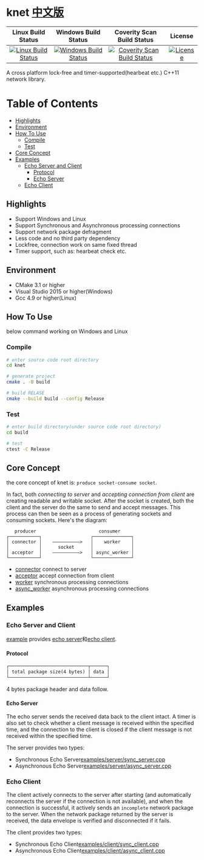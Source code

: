 # **knet** [中文版](./README_zh.md)

|Linux Build Status|Windows Build Status|Coverity Scan Build Status|License|
|:--:|:--:|:--:|:--:|
[![Linux Build Status](https://img.shields.io/travis/kibaamor/knet?label=Linux%20build&style=flat-square)](https://travis-ci.org/KibaAmor/knet)|[![Windows Build Status](https://img.shields.io/appveyor/build/kibaamor/knet?label=Windows%20build&style=flat-square)](https://ci.appveyor.com/project/KibaAmor/knet)|[![Coverity Scan Build Status](https://img.shields.io/coverity/scan/20462?label=Coverity%20build&style=flat-square)](https://scan.coverity.com/projects/kibaamor-knet)|[![License](https://img.shields.io/github/license/kibaamor/knet?label=License&style=flat-square)](./LICENSE)

A cross platform lock-free and timer-supported(hearbeat etc.) C++11 network library.

Table of Contents
=================

   * [Highlights](#highlights)
   * [Environment](#environment)
   * [How To Use](#how-to-use)
      * [Compile](#compile)
      * [Test](#test)
   * [Core Concept](#core-concept)
   * [Examples](#examples)
      * [Echo Server and Client](#echo-server-and-client)
         * [Protocol](#protocol)
         * [Echo Server](#echo-server)
      * [Echo Client](#echo-client)

## Highlights

* Support Windows and Linux
* Support Synchronous and Asynchronous processing connections
* Support network package defragment
* Less code and no third party dependency
* Lockfree, connection work on same fixed thread
* Timer support, such as: hearbeat check etc.

## Environment

* CMake 3.1 or higher
* Visual Studio 2015 or higher(Windows)
* Gcc 4.9 or higher(Linux)

## How To Use

below command working on Windows and Linux

### Compile

```bash
# enter source code root directory
cd knet

# generate project
cmake . -B build

# build RELASE
cmake --build build --config Release
```

### Test

```bash
# enter build directory(under source code root directory)
cd build

# test
ctest -C Release
```

## Core Concept

the core concept of knet is: `produce socket-consume socket`.

In fact, both *connecting to server* and *accepting connection from client* are creating readable and writable socket. After the socket is created, both the client and the server do the same to send and accept messages. This process can then be seen as a process of generating sockets and consuming sockets. Here's the diagram:

```text
   producer                       consumer
┌───────────┐                  ┌──────────────┐   
│ connector │    ——————————>   │    worker    │            
│           │      socket      │              │   
│ acceptor  │    ——————————>   │ async_worker │       
└───────────┘                  └──────────────┘
```

* [connector](./src/kconnector.cpp) connect to server
* [acceptor](./src/kacceptor.cpp) accept connection from client
* [worker](./src/kworker.cpp) synchronous processing connections
* [async_worker](./src/kworker.cpp) asynchronous processing connections

## Examples

### Echo Server and Client

[example](./examples/) provides [echo server](./examples/server)和[echo client](./examples/client).

#### Protocol

```txt
┌─────────────────────────────┬──────┐ 
│ total package size(4 bytes) │ data │ 
└─────────────────────────────┴──────┘ 
```

4 bytes package header and data follow.

#### Echo Server

The echo server sends the received data back to the client intact.
A timer is also set to check whether a client message is received within the specified time, and the connection to the client is closed if the client message is not received within the specified time.

The server provides two types:

* Synchronous Echo Server[examples/server/sync_server.cpp](./examples/server/sync_server.cpp)
* Asynchronous Echo Server[examples/server/async_server.cpp](./examples/server/async_server.cpp)

### Echo Client

The client actively connects to the server after starting (and automatically reconnects the server if the connection is not available), and when the connection is successful, it actively sends an `incomplete` network package to the server.
When the network package returned by the server is received, the data envelope is verified and disconnected if it fails.

The client provides two types:

* Synchronous Echo Client[examples/client/sync_client.cpp](./examples/client/sync_client.cpp)
* Asynchronous Echo Client[examples/client/async_client.cpp](./examples/client/async_client.cpp)
